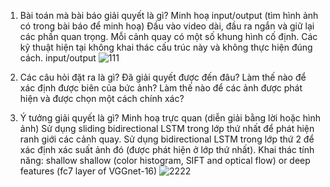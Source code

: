 1.	Bài toán mà bài báo giải quyết là gì? Minh hoạ input/output (tìm hình ảnh có trong bài báo để minh hoạ)
Đầu vào video dài, đầu ra ngắn và giữ lại các phần quan trọng.
Mỗi cảnh quay có một số khung hình cố định.
Các kỹ thuật hiện tại không khai thác cấu trúc này và không thực hiện đúng cách.
input/output 
![111](https://user-images.githubusercontent.com/72958078/118430312-05c9ed00-b6fe-11eb-827a-3f7045ea0ab7.png)

2. Các câu hỏi đặt ra là gì? Đã giải quyết được đến đâu?
Làm thế nào để xác định được biên của bức ảnh?
Làm thế nào để các ảnh được phát hiện và được chọn một cách chính xác?
3. Ý tưởng giải quyết là gì? Minh hoạ trực quan (diễn giải bằng lời hoặc hình ảnh)
Sử dụng sliding bidirectional LSTM trong lớp thứ nhất để phát hiện ranh giới các cảnh quay.
Sử dụng bidirectional LSTM trong lớp thứ 2 để xác định xác suất ảnh đó (được phát hiện ở lớp thứ nhất).
Khai thác tính năng: shallow shallow (color histogram, SIFT and optical flow) or deep features (fc7 layer of VGGnet-16)
![2222](https://user-images.githubusercontent.com/72958078/118430256-e59a2e00-b6fd-11eb-8fa0-8ec0e9dd2f40.png)
